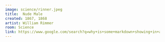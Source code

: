 ```yaml
---
image: science/rinner.jpeg
title:  Nude Male
created: 1867, 1868
artist: William Rimmer
room: Science
link: https://www.google.com/search?q=why+is+some+markdown+showing+in+a+table+but+other+isnt&rlz=1C5CHFA_enUS915US915&oq=why+is+some+markdown+showing+in+a+table+but+other+isnt&aqs=chrome..69i57j33i160l2j33i299.6611j0j1&sourceid=chrome&ie=UTF-8&shem=ssmd
---
```


